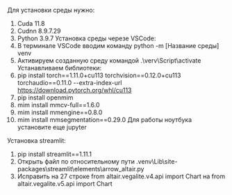 Для установки среды нужно:
1. Cuda 11.8
2. Cudnn 8.9.7.29
3. Python 3.9.7
Установка среды черезе VSCode:
1. В терминале VSCode вводим команду python -m [Название среды] venv
2. Активируем созданную среду командой .\verv\Script\activate
Устанавливаем библиотеки:
1. pip install torch==1.11.0+cu113 torchvision==0.12.0+cu113 torchaudio==0.11.0 --extra-index-url https://download.pytorch.org/whl/cu113
2. pip install openmim
3. mim install mmcv-full==1.6.0
4. mim install mmengine==0.8.0
5. mim install mmsegmentation==0.29.0
Для работы ноутбука установите еще jupyter

Установка streamlit:
1. pip install streamlit==1.11.1
2. Открыть файл по относительному пути .venv\Lib\site-packages\streamlit\elements\arrow_altair.py
3. Исправить на 27 строке from altair.vegalite.v4.api import Chart на from altair.vegalite.v5.api import Chart
